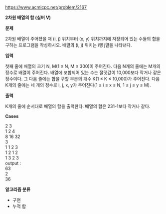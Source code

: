 https://www.acmicpc.net/problem/2167

**2차원 배열의 합 (실버 V)**

**문제**

2차원 배열이 주어졌을 때 (i, j) 위치부터 (x, y) 위치까지에 저장되어 있는 수들의 합을 구하는 프로그램을 작성하시오. 배열의 (i, j) 위치는 i행 j열을 나타낸다.

**입력**

첫째 줄에 배열의 크기 N, M(1 ≤ N, M ≤ 300)이 주어진다. 다음 N개의 줄에는 M개의 정수로 배열이 주어진다. 배열에 포함되어 있는 수는 절댓값이 10,000보다 작거나 같은 정수이다. 그 다음 줄에는 합을 구할 부분의 개수 K(1 ≤ K ≤ 10,000)가 주어진다. 다음 K개의 줄에는 네 개의 정수로 i, j, x, y가 주어진다(1 ≤ i ≤ x ≤ N, 1 ≤ j ≤ y ≤ M).

**출력**

K개의 줄에 순서대로 배열의 합을 출력한다. 배열의 합은 231-1보다 작거나 같다.

**Cases**

2 3<br>
1 2 4<br>
8 16 32<br>
3<br>
1 1 2 3<br>
1 2 1 2<br>
1 3 2 3<br>
output :<br>
63<br>
2<br>
36

**알고리즘 분류**

- 구현
- 누적 합